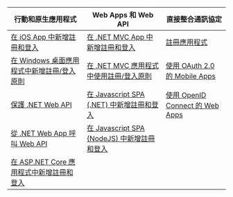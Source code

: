 | 行動和原生應用程式 | Web Apps 和 Web API | 直接整合通訊協定 |
| --- | --- | --- |
| [在 iOS App 中新增註冊和登入](../articles/active-directory-b2c/active-directory-b2c-devquickstarts-ios.md) |[在 .NET MVC App 中新增註冊和登入](../articles/active-directory-b2c/active-directory-b2c-devquickstarts-web-dotnet.md) |[註冊應用程式](../articles/active-directory-b2c/active-directory-b2c-app-registration.md) |
| [在 Windows 桌面應用程式中新增註冊/登入原則](../articles/active-directory-b2c/active-directory-b2c-devquickstarts-native-dotnet.md) |[在 .NET MVC 應用程式中使用註冊/登入原則](../articles/active-directory-b2c/active-directory-b2c-devquickstarts-web-dotnet-susi.md) |[使用 OAuth 2.0 的 Mobile Apps](../articles/active-directory-b2c/active-directory-b2c-reference-oauth-code.md) |
| [保護 .NET Web API](../articles/active-directory-b2c/active-directory-b2c-devquickstarts-api-dotnet.md) | [在 Javascript SPA (.NET) 中新增註冊和登入](https://github.com/Azure-Samples/active-directory-b2c-javascript-singlepageapp-dotnet-webapi) | [使用 OpenID Connect 的 Web Apps](../articles/active-directory-b2c/active-directory-b2c-reference-oidc.md) |
| [從 .NET Web App 呼叫 Web API](../articles/active-directory-b2c/active-directory-b2c-devquickstarts-web-api-dotnet.md) | [在 Javascript SPA (NodeJS) 中新增註冊和登入](https://github.com/Azure-Samples/active-directory-b2c-javascript-singlepageapp-nodejs-webapi)| |
| [在 ASP.NET Core 應用程式中新增註冊和登入](https://github.com/azure-samples/active-directory-dotnet-webapp-openidconnect-aspnetcore-b2c) | | |

